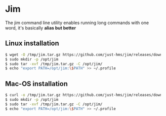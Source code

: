 # Jim

The jim command line utility enables running long commands with one word, it's basically __alias but better__

<!-- 

## Windows installation

use `powershell`

```powershell
	
	$ wget -O %TMP%/jim.tar.gz https://github.com/just-hms/jim/releases/download/v0.0.0/jim-windows-amd64.tar.gz
	$ mkdir -p %Programfiles%/jim
	$ tar -xvf %TMP%/jim.tar.gz -C %Programfiles%/jim

	$ setx


``` 

-->

## Linux installation

```sh
$ wget -O /tmp/jim.tar.gz https://github.com/just-hms/jim/releases/download/v0.0.0/jim-linux-amd64.tar.gz
$ sudo mkdir -p /opt/jim
$ sudo tar -xvf /tmp/jim.tar.gz -C /opt/jim/
$ echo "export PATH=/opt/jim:\$PATH" >> ~/.profile
```

## Mac-OS installation

```sh
$ curl -o /tmp/jim.tar.gz https://github.com/just-hms/jim/releases/download/v0.0.0/jim-darwin-amd64.tar.gz
$ sudo mkdir -p /opt/jim
$ sudo tar -xvf /tmp/jim.tar.gz -C /opt/jim/
$ echo "export PATH=/opt/jim:\$PATH" >> ~/.profile
```


